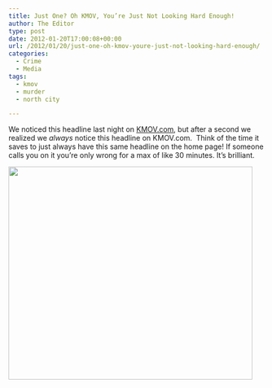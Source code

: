 ```yaml
---
title: Just One? Oh KMOV, You’re Just Not Looking Hard Enough!
author: The Editor
type: post
date: 2012-01-20T17:00:08+00:00
url: /2012/01/20/just-one-oh-kmov-youre-just-not-looking-hard-enough/
categories:
  - Crime
  - Media
tags:
  - kmov
  - murder
  - north city

---
```

We noticed this headline last night on <a href="http://kmov.com" target="_blank">KMOV.com</a>, but after a second we realized we _always_ notice this headline on KMOV.com.  Think of the time it saves to just always have this same headline on the home page! If someone calls you on it you&#8217;re only wrong for a max of like 30 minutes. It&#8217;s brilliant.

[<img class="aligncenter size-full wp-image-12720" title="kmov_one_man_dead" src="http://media.punchingkitty.com/wordpress/2012/01/kmov_one_man_dead.jpg" alt="" width="479" height="419" />][1]

 [1]: http://media.punchingkitty.com/wordpress/2012/01/kmov_one_man_dead.jpg
